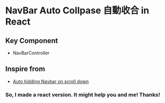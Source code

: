# NavBar Auto Collpase 自動收合 in React

## Key Component

- NavBarController

## Inspire from

- [Auto hidding Navbar on scroll down](https://codepen.io/Mhmdhasan/pen/mAdaQE)

### So, I made a react version. It might help you and me! Thanks!